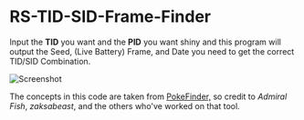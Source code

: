 # RS-TID-SID-Frame-Finder
Input the **TID** you want and the **PID** you want shiny and this program will output the Seed, (Live Battery) Frame, and Date you need to get the correct TID/SID Combination.

![Screenshot](https://i.imgur.com/rB5ezm9.png)

The concepts in this code are taken from [PokeFinder,](https://github.com/Admiral-Fish/PokeFinder) so credit to *Admiral Fish*, *zaksabeast*, and the others who've worked on that tool.
